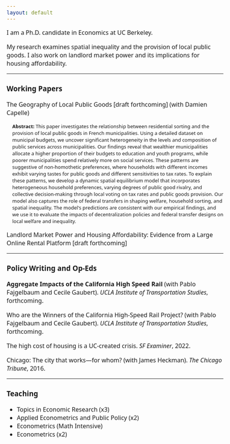 ```yaml
---
layout: default
---
```


<style>
        body {
            font-family: 'Optima', 'Segoe', 'Segoe UI', 'Candara', 'Calibri', 'Arial', sans-serif !important;
            font-size: 16px !important;
        }
        a {
            color: #007BFF; /* Replace this color code with your desired link color */
            text-decoration: none; /* Optional: Removes underline from links */
        }
        a:hover {
            color: #0056b3; /* Optional: Changes link color on hover */
            text-decoration: underline; /* Optional: Adds underline on hover */
        }
</style>

I am a Ph.D. candidate in Economics at UC Berkeley.

My research examines spatial inequality and the provision of local public goods. I also work on landlord market power and its implications for housing affordability.

* * *

### Working Papers

The Geography of Local Public Goods [draft forthcoming] (with Damien Capelle)

<p style="margin-left: 15px; font-size: 13px;"><strong>Abstract:</strong> This paper investigates the relationship between residential sorting and the provision of local public goods in French municipalities. Using a detailed dataset on municipal budgets, we uncover significant heterogeneity in the levels and composition of public services across municipalities. Our findings reveal that wealthier municipalities allocate a higher proportion of their budgets to education and youth programs, while poorer municipalities spend relatively more on social services. These patterns are suggestive of non-homothetic preferences, where households with different incomes exhibit varying tastes for public goods and different sensitivities to tax rates. To explain these patterns, we develop a dynamic spatial equilibrium model that incorporates heterogeneous household preferences, varying degrees of public good rivalry, and collective decision-making through local voting on tax rates and public goods provision. Our model also captures the role of federal transfers in shaping welfare, household sorting, and spatial inequality. The model's predictions are consistent with our empirical findings, and we use it to evaluate the impacts of decentralization policies and federal transfer designs on local welfare and inequality.</p>

Landlord Market Power and Housing Affordability: Evidence from a Large Online Rental Platform [draft forthcoming]

* * *

### Policy Writing and Op-Eds

**Aggregate Impacts of the California High Speed Rail** (with Pablo Fajgelbaum and Cecile Gaubert). _UCLA Institute of Transportation Studies_, forthcoming.

Who are the Winners of the California High-Speed Rail Project? (with Pablo Fajgelbaum and Cecile Gaubert). _UCLA Institute of Transportation Studies_, forthcoming.

The high cost of housing is a UC-created crisis. _SF Examiner_, 2022.

Chicago: The city that works—for whom? (with James Heckman). _The Chicago Tribune_, 2016.




* * *
### Teaching

- Topics in Economic Research (x3)
- Applied Econometrics and Public Policy (x2)
- Econometrics (Math Intensive)
- Econometrics (x2)
